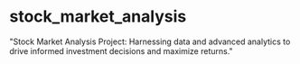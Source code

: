 # stock_market_analysis
"Stock Market Analysis Project: Harnessing data and advanced analytics to drive informed investment decisions and maximize returns."
